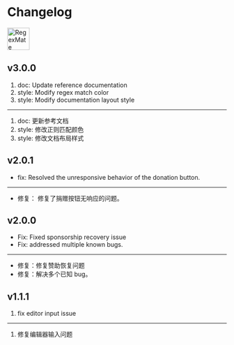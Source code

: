 Changelog
===

<a target="_blank" href="https://apps.apple.com/app/regex-mate/id6479819388" title="RegexMate for macOS">
  <img alt="RegexMate AppStore" src="https://jaywcjlove.github.io/sb/download/macos.svg" height="51">
</a>

## v3.0.0

1. doc: Update reference documentation
2. style: Modify regex match color
3. style: Modify documentation layout style

---

1. doc: 更新参考文档
2. style: 修改正则匹配颜色
3. style: 修改文档布局样式

## v2.0.1

- fix: Resolved the unresponsive behavior of the donation button.  

---

- 修复： 修复了捐赠按钮无响应的问题。  

## v2.0.0

- Fix: Fixed sponsorship recovery issue 
- Fix: addressed multiple known bugs.

---

- 修复：修复赞助恢复问题
- 修复：解决多个已知 bug。

## v1.1.1

1. fix editor input issue

---

1. 修复编辑器输入问题